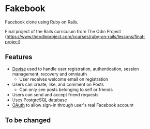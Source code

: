 # Fakebook

Facebook clone using Ruby on Rails.

Final project of the Rails curriculum from The Odin Project (https://www.theodinproject.com/courses/ruby-on-rails/lessons/final-project)

## Features

- [Devise](https://github.com/heartcombo/devise) used to handle user registration, authentication, session management, recovery and omniauth
  - User receives welcome email on registration
- Users can create, like, and comment on Posts
  - Can only see posts belonging to self or friends
- Users can send and accept friend requests
- Uses PostgreSQL database
- [OAuth](https://github.com/simi/omniauth-facebook) to allow sign-in through user's real Facebook account

## To be changed


